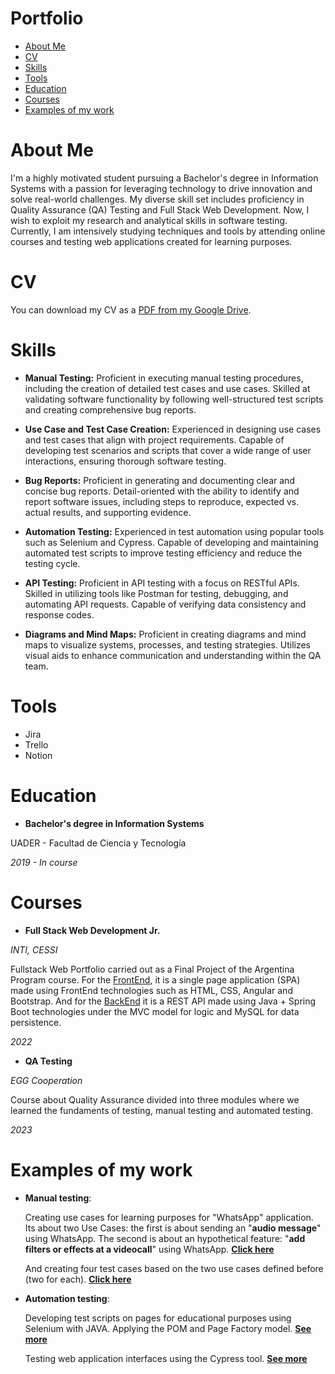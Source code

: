 # Portfolio
- [About Me](https://github.com/alvarodvc/Portfolio#about-me)
- [CV](https://github.com/alvarodvc/Portfolio#cv)
- [Skills](https://github.com/alvarodvc/Portfolio#skills)
- [Tools](https://github.com/alvarodvc/Portfolio#tools)
- [Education](https://github.com/alvarodvc/Portfolio#eduacation)
- [Courses](https://github.com/alvarodvc/Portfolio#courses)
- [Examples of my work](https://github.com/alvarodvc/Portfolio#examples-of-my-work)
# About Me
I'm a highly motivated student pursuing a Bachelor's degree in Information Systems with a passion for leveraging technology to drive innovation and solve real-world challenges. My diverse skill set includes proficiency in Quality Assurance (QA) Testing and Full Stack Web Development.
Now, I wish to exploit my research and analytical skills in software testing. Currently, I am intensively studying techniques and tools by attending online courses and testing web applications created for learning purposes.
# CV
You can download my CV as a [PDF from my Google Drive](https://drive.google.com/file/d/1NYPIikw1XE-eaQFwYjZJFlZU20YqvDWG/view?usp=sharing).
# Skills
- **Manual Testing:** Proficient in executing manual testing procedures, including the creation of detailed test cases and use cases. Skilled at validating software functionality by following well-structured test scripts and creating comprehensive bug reports.
   
- **Use Case and Test Case Creation:** Experienced in designing use cases and test cases that align with project requirements. Capable of developing test scenarios and scripts that cover a wide range of user interactions, ensuring thorough software testing.

- **Bug Reports:** Proficient in generating and documenting clear and concise bug reports. Detail-oriented with the ability to identify and report software issues, including steps to reproduce, expected vs. actual results, and supporting evidence.

- **Automation Testing:** Experienced in test automation using popular tools such as Selenium and Cypress. Capable of developing and maintaining automated test scripts to improve testing efficiency and reduce the testing cycle.

- **API Testing:** Proficient in API testing with a focus on RESTful APIs. Skilled in utilizing tools like Postman for testing, debugging, and automating API requests. Capable of verifying data consistency and response codes.

- **Diagrams and Mind Maps:** Proficient in creating diagrams and mind maps to visualize systems, processes, and testing strategies. Utilizes visual aids to enhance communication and understanding within the QA team.

# Tools 
- Jira
- Trello
- Notion
# Education
- __Bachelor's degree in Information Systems__

UADER - Facultad de Ciencia y Tecnología

*2019 - In course*

# Courses
- __Full Stack Web Development Jr.__

*INTI, CESSI*

Fullstack Web Portfolio carried out as a Final Project of the Argentina Program course. For the [FrontEnd](https://github.com/alvarodvc/FrontEnd-Portfolio), it is a single page application (SPA) made using FrontEnd technologies such as HTML, CSS, Angular and Bootstrap. And for the [BackEnd](https://github.com/alvarodvc/BackEnd-Portfolio) it is a REST API made using Java + Spring Boot technologies under the MVC model for logic and MySQL for data persistence.

*2022*

- __QA Testing__

*EGG Cooperation*

Course about Quality Assurance divided into three modules where we learned the fundaments of testing, manual testing and automated testing.

*2023*

# Examples of my work
   
- __Manual testing__:
  
  Creating use cases for learning purposes for "WhatsApp" application. Its about two Use Cases: the first is about sending an "**audio message**" using WhatsApp. The second is about an 
  hypothetical feature: "**add filters or effects at a videocall**" using WhatsApp. [**Click here**](https://docs.google.com/document/d/1MjLjiyE319dSRIkB8vTySZ4I4jHxdV4YBlK0ZSjH_BY/edit?usp=sharing)

  And creating four test cases based on the two use cases defined before (two for each). [**Click here**](https://docs.google.com/document/d/1SCMp71xYAjrZ0M4roZ0MHZpUdusTdtPJNcb8Y8v29EY/edit?usp=sharing)
  
- __Automation testing__:
  
   Developing test scripts on pages for educational purposes using Selenium with JAVA. Applying the POM and Page Factory model. [**See more**](https://github.com/alvarodvc/selenium-practice)

   Testing web application interfaces using the Cypress tool. [**See more**](https://github.com/alvarodvc/Cypress-practice)
